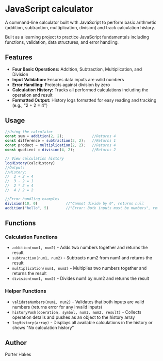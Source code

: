 # JavaScript calculator

A command-line calculator built with JavaScript to perform basic arithmetic (addition, subtraction, multiplication, division) and track calculation history.

Built as a learning project to practice JavaScript fundamentals including functions, validation, data structures, and error handling.

## Features

- **Four Basic Operations:** Addition, Subtraction, Multiplication, and Division
- **Input Validation:** Ensures data inputs are valid numbers
- **Error Handling:** Protects against division by zero
- **Calculation History:** Tracks all performed calculations including the operation and result
- **Formatted Output:** History logs formatted for easy reading and tracking (e.g., "2 + 2 = 4")

## Usage
```javascript
//Using the calculator
const sum = addition(2, 2);             //Returns 4
const difference = subtraction(3, 2);   //Returns 1
const product = multiplication(2, 2);   //Returns 4
const quotient = division(4, 2);        //Returns 2

// View calculation history
logHistory(calcHistory)
//Output:
//History:
//  2 + 2 = 4
//  3 - 2 = 1
//  2 * 2 = 4
//  4 / 2 = 2

//Error handling examples
division(10, 0)             //"Cannot divide by 0", returns null
addition("hello", 5)        //"Error: Both inputs must be numbers", returns null
```

## Functions

### Calculation Functions
- `addition(num1, num2)` - Adds two numbers together and returns the result
- `subtraction(num1, num2)` - Subtracts num2 from num1 and returns the result
- `multiplication(num1, num2)` - Multiplies two numbers together and returns the result
- `division(num1, num2)` - Divides num1 by num2 and returns the result

### Helper Functions
- `validateNumbers(num1, num2)` - Validates that both inputs are valid numbers (returns error for any invalid inputs)
- `historyPush(operation, symbol, num1, num2, result)` - Collects operation details and pushes as an object to the history array
- `logHistory(array)` - Displays all available calculations in the history or shows "No calculation history"

## Author

Porter Hakes